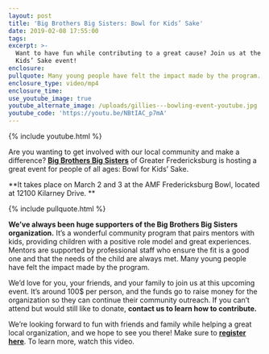 ```yaml
---
layout: post
title: 'Big Brothers Big Sisters: Bowl for Kids’ Sake'
date: 2019-02-08 17:55:00
tags:
excerpt: >-
  Want to have fun while contributing to a great cause? Join us at the Bowl for
  Kids’ Sake event!
enclosure:
pullquote: Many young people have felt the impact made by the program.
enclosure_type: video/mp4
enclosure_time:
use_youtube_image: true
youtube_alternate_image: /uploads/gillies---bowling-event-youtube.jpg
youtube_code: 'https://youtu.be/NBtIAC_p7mA'
---
```


{% include youtube.html %}

Are you wanting to get involved with our local community and make a difference? **<u><a target="_blank" href="http://www.bbbsfred.org/">Big Brothers Big Sisters</a></u>** of Greater Fredericksburg is hosting a great event for people of all ages: Bowl for Kids’ Sake.  

**It takes place on March 2 and 3 at the AMF Fredericksburg Bowl, located at 12100 Kilarney Drive. **

{% include pullquote.html %}

**We’ve always been huge supporters of the Big Brothers Big Sisters organization.** It’s a wonderful community program that pairs mentors with kids, providing children with a positive role model and great experiences. Mentors are supported by professional staff who ensure the fit is a good one and that the needs of the child are always met. Many young people have felt the impact made by the program.

We’d love for you, your friends, and your family to join us at this upcoming event. It’s around 100$ per person, and the funds go to raise money for the organization so they can continue their community outreach. If you can’t attend but would still like to donate, **contact us to learn how to contribute.**

We’re looking forward to fun with friends and family while helping a great local organization, and we hope to see you there! Make sure to **<u><a target="_blank" href="https://amplify.netdonor.net/8543/bfks2019">register here</a></u>**. To learn more, watch this video.